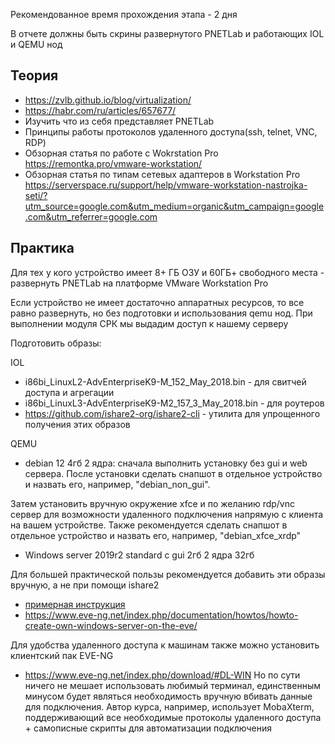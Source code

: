 Рекомендованное время прохождения этапа - 2 дня

В отчете должны быть скрины развернутого PNETLab и работающих IOL и QEMU нод
## Теория

- https://zvlb.github.io/blog/virtualization/
- https://habr.com/ru/articles/657677/
- Изучить что из себя представляет PNETLab
- Принципы работы протоколов удаленного доступа(ssh, telnet, VNC, RDP)
- Обзорная статья по работе с Wokrstation Pro https://remontka.pro/vmware-workstation/ 
- Обзорная статья по типам сетевых адаптеров в Workstation Pro https://serverspace.ru/support/help/vmware-workstation-nastrojka-seti/?utm_source=google.com&utm_medium=organic&utm_campaign=google.com&utm_referrer=google.com

## Практика

Для тех у кого устройство имеет 8+ ГБ ОЗУ и 60ГБ+ свободного места - развернуть PNETLab на платформе VMware Workstation Pro

Если устройство не имеет достаточно аппаратных ресурсов, то все равно развернуть, но без подготовки и использования qemu нод. При выполнении модуля СРК мы выдадим доступ к нашему серверу

Подготовить образы:

IOL

- i86bi_LinuxL2-AdvEnterpriseK9-M_152_May_2018.bin - для свитчей доступа и агрегации
- i86bi_LinuxL3-AdvEnterpriseK9-M2_157_3_May_2018.bin - для роутеров
- https://github.com/ishare2-org/ishare2-cli - утилита для упрощенного получения этих образов

QEMU

- debian 12 4гб 2 ядра: сначала выполнить установку без gui и web сервера. После установки сделать снапшот в отдельное устройство и назвать его, например, "debian_non_gui".

Затем установить вручную окружение xfce и по желанию rdp/vnc сервер для возможности удаленного подключения напрямую с клиента на вашем устройстве. Также рекомендуется сделать снапшот в отдельное устройство и назвать его, например, "debian_xfce_xrdp"

- Windows server 2019r2 standard с gui 2гб 2 ядра 32гб

Для большей практической пользы рекомендуется добавить эти образы вручную, а не при помощи ishare2

- [примерная инструкция](PNETLab%добавление%QEMU%образов.pdf)
- https://www.eve-ng.net/index.php/documentation/howtos/howto-create-own-windows-server-on-the-eve/

Для удобства удаленного доступа к машинам также можно установить клиентский пак EVE-NG

- https://www.eve-ng.net/index.php/download/#DL-WIN
  Но по сути ничего не мешает использовать любимый терминал, единственным минусом будет являться необходимость вручную вбивать данные для подключения. Автор курса, например, использует MobaXterm, поддерживающий все необходимые протоколы удаленного доступа + самописные скрипты для автоматизации подключения
